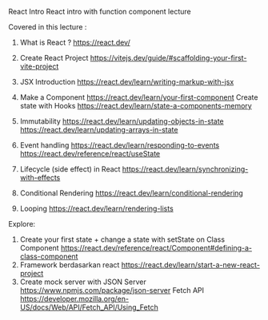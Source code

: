 React Intro
React intro with function component lecture

Covered in this lecture :

1. What is React ?
https://react.dev/

2. Create React Project
https://vitejs.dev/guide/#scaffolding-your-first-vite-project

3. JSX Introduction
https://react.dev/learn/writing-markup-with-jsx

4. Make a Component
https://react.dev/learn/your-first-component
Create state with Hooks
https://react.dev/learn/state-a-components-memory

5. Immutability
https://react.dev/learn/updating-objects-in-state
https://react.dev/learn/updating-arrays-in-state

6. Event handling 
https://react.dev/learn/responding-to-events
https://react.dev/reference/react/useState

7. Lifecycle (side effect) in React 
https://react.dev/learn/synchronizing-with-effects

8. Conditional Rendering 
https://react.dev/learn/conditional-rendering

9. Looping 
https://react.dev/learn/rendering-lists

Explore:

1. Create your first state + change a state with setState on Class Component
https://react.dev/reference/react/Component#defining-a-class-component
2. Framework berdasarkan react 
https://react.dev/learn/start-a-new-react-project
3. Create mock server with JSON Server 
https://www.npmjs.com/package/json-server
Fetch API
https://developer.mozilla.org/en-US/docs/Web/API/Fetch_API/Using_Fetch